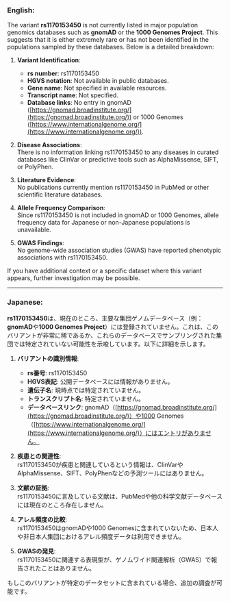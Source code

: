 ### English:
The variant **rs1170153450** is not currently listed in major population genomics databases such as **gnomAD** or the **1000 Genomes Project**. This suggests that it is either extremely rare or has not been identified in the populations sampled by these databases. Below is a detailed breakdown:

1. **Variant Identification**:  
   - **rs number**: rs1170153450  
   - **HGVS notation**: Not available in public databases.  
   - **Gene name**: Not specified in available resources.  
   - **Transcript name**: Not specified.  
   - **Database links**: No entry in gnomAD ([https://gnomad.broadinstitute.org/](https://gnomad.broadinstitute.org/)) or 1000 Genomes ([https://www.internationalgenome.org/](https://www.internationalgenome.org/)).

2. **Disease Associations**:  
   There is no information linking rs1170153450 to any diseases in curated databases like ClinVar or predictive tools such as AlphaMissense, SIFT, or PolyPhen.

3. **Literature Evidence**:  
   No publications currently mention rs1170153450 in PubMed or other scientific literature databases.

4. **Allele Frequency Comparison**:  
   Since rs1170153450 is not included in gnomAD or 1000 Genomes, allele frequency data for Japanese or non-Japanese populations is unavailable.

5. **GWAS Findings**:  
   No genome-wide association studies (GWAS) have reported phenotypic associations with rs1170153450.

If you have additional context or a specific dataset where this variant appears, further investigation may be possible.

---

### Japanese:
**rs1170153450**は、現在のところ、主要な集団ゲノムデータベース（例：**gnomAD**や**1000 Genomes Project**）には登録されていません。これは、このバリアントが非常に稀であるか、これらのデータベースでサンプリングされた集団では特定されていない可能性を示唆しています。以下に詳細を示します。

1. **バリアントの識別情報**:  
   - **rs番号**: rs1170153450  
   - **HGVS表記**: 公開データベースには情報がありません。  
   - **遺伝子名**: 現時点では特定されていません。  
   - **トランスクリプト名**: 特定されていません。  
   - **データベースリンク**: gnomAD（[https://gnomad.broadinstitute.org/](https://gnomad.broadinstitute.org/)）や1000 Genomes（[https://www.internationalgenome.org/](https://www.internationalgenome.org/)）にはエントリがありません。

2. **疾患との関連性**:  
   rs1170153450が疾患と関連しているという情報は、ClinVarやAlphaMissense、SIFT、PolyPhenなどの予測ツールにはありません。

3. **文献の証拠**:  
   rs1170153450に言及している文献は、PubMedや他の科学文献データベースには現在のところ存在しません。

4. **アレル頻度の比較**:  
   rs1170153450はgnomADや1000 Genomesに含まれていないため、日本人や非日本人集団におけるアレル頻度データは利用できません。

5. **GWASの発見**:  
   rs1170153450に関連する表現型が、ゲノムワイド関連解析（GWAS）で報告されたことはありません。

もしこのバリアントが特定のデータセットに含まれている場合、追加の調査が可能です。